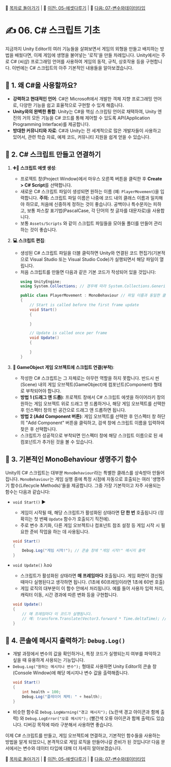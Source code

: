 🧭 [목차로 돌아가기](./README.md) | 🧭 [이전: 05-에셋다루기](./05-에셋다루기.md) | 🧭 [다음: 07-변수와데이터타입](./07-변수와데이터타입.md)

# ✍️ 06. C# 스크립트 기초

지금까지 Unity Editor의 여러 기능들을 살펴보면서 게임의 외형을 만들고 배치하는 방법을 배웠다면, 이제 게임에 생명을 불어넣는 '로직'을 만들 차례입니다. Unity에서는 주로 C# (씨샵) 프로그래밍 언어를 사용하여 게임의 동작, 규칙, 상호작용 등을 구현합니다. 이번에는 C# 스크립트의 아주 기본적인 내용들을 알아보겠습니다.

## 🤔 1. 왜 C#을 사용할까요?

-   **강력하고 현대적인 언어**: C#은 Microsoft에서 개발한 객체 지향 프로그래밍 언어로, 다양한 기능을 쉽고 효율적으로 구현할 수 있게 해줍니다.
-   **Unity와의 완벽한 통합**: Unity는 C#을 핵심 스크립팅 언어로 채택하여, Unity 엔진의 거의 모든 기능을 C# 코드를 통해 제어할 수 있도록 API(Application Programming Interface)를 제공합니다.
-   **방대한 커뮤니티와 자료**: C#과 Unity는 전 세계적으로 많은 개발자들이 사용하고 있어서, 관련 학습 자료, 예제 코드, 커뮤니티 지원을 쉽게 얻을 수 있습니다.

## 🔗 2. C# 스크립트 만들고 연결하기

1.  **➕📄 스크립트 에셋 생성**:
    *   프로젝트 창(Project Window)에서 마우스 오른쪽 버튼을 클릭한 후 **Create > C# Script**를 선택합니다.
    *   새로운 C# 스크립트 파일이 생성되면 원하는 이름 (예: `PlayerMovement`)을 입력합니다. **주의:** 스크립트 파일 이름은 나중에 코드 내의 클래스 이름과 일치해야 하므로, 처음에 신중하게 정하는 것이 좋습니다. 공백이나 특수문자는 피하고, 보통 파스칼 표기법(PascalCase, 각 단어의 첫 글자를 대문자로)을 사용합니다.
    *   보통 `Assets/Scripts` 와 같이 스크립트 파일들을 모아둘 폴더를 만들어 관리하는 것이 좋습니다.

2.  **💻 스크립트 편집**:
    *   생성된 C# 스크립트 파일을 더블 클릭하면 Unity와 연결된 코드 편집기(기본적으로 Visual Studio 또는 Visual Studio Code)가 실행되면서 해당 파일이 열립니다.
    *   처음 스크립트를 만들면 다음과 같은 기본 코드가 작성되어 있을 것입니다:
        ```csharp
        using UnityEngine;
        using System.Collections; // 경우에 따라 System.Collections.Generic이 있을 수도 있음

        public class PlayerMovement : MonoBehaviour // 파일 이름과 동일한 클래스 이름
        {
            // Start is called before the first frame update
            void Start()
            {
                
            }

            // Update is called once per frame
            void Update()
            {
                
            }
        }
        ```

3.  **🔗 GameObject 게임 오브젝트에 스크립트 연결(부착)**:
    *   작성한 C# 스크립트는 그 자체로는 아무런 역할을 하지 못합니다. 반드시 씬(Scene) 내의 게임 오브젝트(GameObject)에 컴포넌트(Component) 형태로 부착되어야 합니다.
    *   **방법 1 (드래그 앤 드롭)**: 프로젝트 창에서 C# 스크립트 에셋을 하이어라키 창의 원하는 게임 오브젝트 위로 드래그 앤 드롭하거나, 해당 게임 오브젝트를 선택한 후 인스펙터 창의 빈 공간으로 드래그 앤 드롭하면 됩니다.
    *   **방법 2 (Add Component 버튼)**: 게임 오브젝트를 선택한 후 인스펙터 창 하단의 "Add Component" 버튼을 클릭하고, 검색 창에 스크립트 이름을 입력하여 찾은 후 선택합니다.
    *   스크립트가 성공적으로 부착되면 인스펙터 창에 해당 스크립트 이름으로 된 새 컴포넌트가 추가된 것을 볼 수 있습니다.

## 🔄 3. 기본적인 MonoBehaviour 생명주기 함수

Unity의 C# 스크립트는 대부분 `MonoBehaviour`라는 특별한 클래스를 상속받아 만들어집니다. `MonoBehaviour`는 게임 실행 중에 특정 시점에 자동으로 호출되는 여러 '생명주기 함수(Lifecycle Methods)'들을 제공합니다. 그중 가장 기본적이고 자주 사용되는 함수는 다음과 같습니다:

-   `void Start()` ▶️
    *   게임이 시작될 때, 해당 스크립트가 활성화된 상태라면 **단 한 번** 호출됩니다 (정확히는 첫 번째 `Update` 함수가 호출되기 직전에).
    *   주로 변수 초기화, 다른 게임 오브젝트나 컴포넌트 참조 설정 등 게임 시작 시 필요한 준비 작업을 하는 데 사용됩니다.
    ```csharp
    void Start()
    {
        Debug.Log("게임 시작!"); // 콘솔 창에 "게임 시작!" 메시지 출력
    }
    ```

-   `void Update()` λού
    *   스크립트가 활성화된 상태라면 **매 프레임마다** 호출됩니다. 게임 화면이 갱신될 때마다 실행된다고 생각하면 됩니다. (1초에 60프레임이라면 1초에 60번 호출)
    *   게임 로직의 대부분이 이 함수 안에서 처리됩니다. 예를 들어 사용자 입력 처리, 캐릭터 이동, 시간 경과에 따른 변화 등을 구현합니다.
    ```csharp
    void Update()
    {
        // 매 프레임마다 이 코드가 실행됩니다.
        // 예: transform.Translate(Vector3.forward * Time.deltaTime); // 앞으로 조금씩 이동
    }
    ```

## 💬 4. 콘솔에 메시지 출력하기: `Debug.Log()`

-   개발 과정에서 변수의 값을 확인하거나, 특정 코드가 실행되는지 여부를 파악하고 싶을 때 유용하게 사용되는 기능입니다.
-   `Debug.Log("원하는 메시지나 변수");` 형태로 사용하면 Unity Editor의 콘솔 창(Console Window)에 해당 메시지나 변수 값을 출력해줍니다.
    ```csharp
    void Start()
    {
        int health = 100;
        Debug.Log("플레이어 체력: " + health);
    }
    ```
-   비슷한 함수로 `Debug.LogWarning("경고 메시지");` (노란색 경고 아이콘과 함께 출력) 와 `Debug.LogError("오류 메시지");` (빨간색 오류 아이콘과 함께 출력)도 있습니다. 디버깅 목적에 따라 구분해서 사용하면 좋습니다.

이제 C# 스크립트를 만들고, 게임 오브젝트에 연결하고, 기본적인 함수들을 사용하는 방법을 알게 되었으니, 본격적으로 게임 로직을 만들어나갈 준비가 된 것입니다! 다음 문서에서는 변수와 데이터 타입에 대해 더 자세히 알아보겠습니다. 

🧭 [목차로 돌아가기](./README.md) | 🧭 [이전: 05-에셋다루기](./05-에셋다루기.md) | 🧭 [다음: 07-변수와데이터타입](./07-변수와데이터타입.md) 